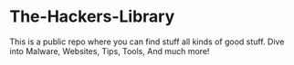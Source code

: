 # The-Hackers-Library
This is a public repo where you can find stuff all kinds of good stuff. Dive into Malware, Websites, Tips, Tools, And much more!
